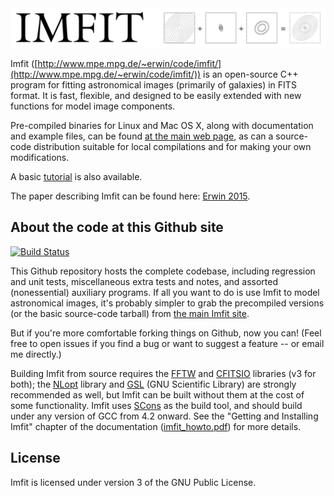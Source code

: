 <!-- # Imfit -->

<!-- <img src="https://github.com/perwin/imfit/" width="600"> -->
<img src="graphics/logo_for_README.png" width="600">


Imfit
([http://www.mpe.mpg.de/~erwin/code/imfit/](http://www.mpe.mpg.de/~erwin/code/imfit/)) 
is an open-source C++ program for fitting astronomical images
(primarily of galaxies) in FITS format. It is fast, flexible, and designed to be easily
extended with new functions for model image components.

Pre-compiled binaries for Linux and Mac OS X, along with documentation
and example files, can be found [at the main web
page](http://www.mpe.mpg.de/~erwin/code/imfit/index.html#downloads), as
can a source-code distribution suitable for local compilations and for
making your own modifications.

A basic [tutorial](http://www.mpe.mpg.de/~erwin/code/imfit/markdown/index.html) is also available.

The paper describing Imfit can be found here: 
[Erwin 2015](http://adsabs.harvard.edu/abs/2015ApJ...799..226E).


## About the code at this Github site

[![Build Status](https://travis-ci.org/perwin/imfit.svg?branch=master)](https://travis-ci.org/perwin/imfit)

This Github repository hosts the complete codebase, including regression
and unit tests, miscellaneous extra tests and notes, and assorted
(nonessential) auxiliary programs. If all you want to do is use Imfit to
model astronomical images, it's probably simpler to grab the precompiled
versions (or the basic source-code tarball) from [the main Imfit
site](http://www.mpe.mpg.de/~erwin/code/imfit/).

But if you're more comfortable forking things on Github, now you can!
(Feel free to open issues if you find a bug or want to suggest a feature --
or email me directly.)

Building Imfit from source requires the [FFTW](http://www.fftw.org) and 
[CFITSIO](http://heasarc.gsfc.nasa.gov/fitsio/fitsio.html) libraries (v3
for both); the [NLopt](http://ab-initio.mit.edu/wiki/index.php/NLopt) library and 
[GSL](http://www.gnu.org/software/gsl/) (GNU Scientific Library) are
strongly recommended as well, but Imfit can be built without them at the
cost of some functionality. Imfit uses [SCons](http://scons.org) as the build tool,
and should build under any version of GCC from 4.2 onward. See the
"Getting and Installing Imfit" chapter of the documentation 
([imfit_howto.pdf](http://www.mpe.mpg.de/~erwin/resources/imfit/imfit_howto.pdf)) for more
details.


## License

Imfit is licensed under version 3 of the GNU Public License.
